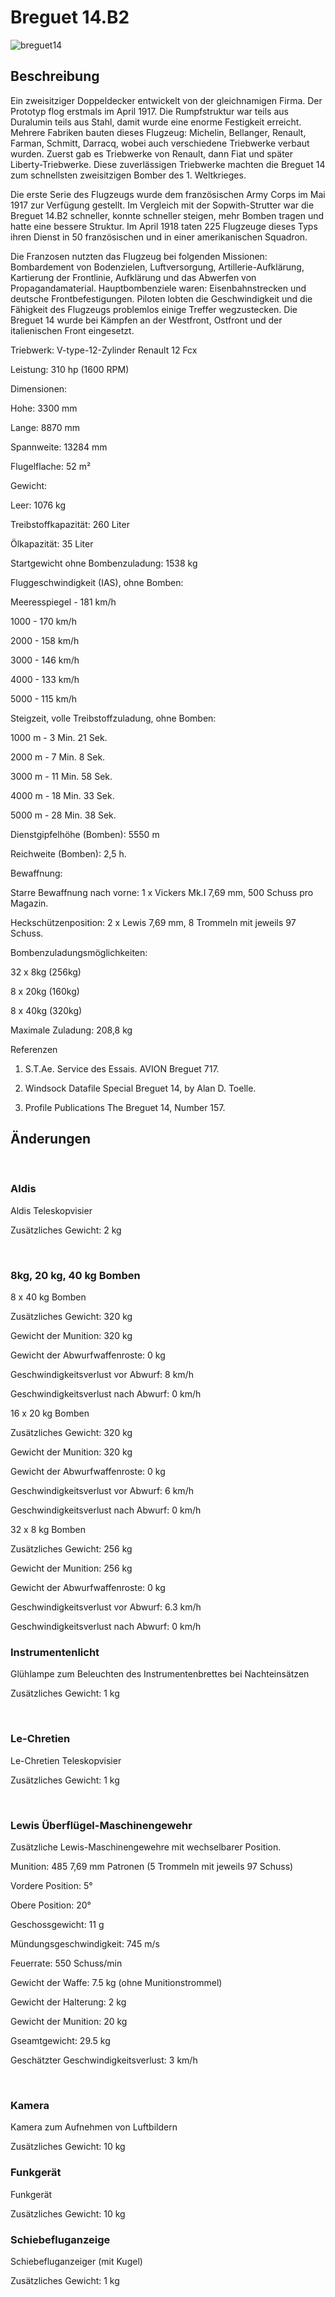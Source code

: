 # Breguet 14.B2  
  
![breguet14](../images/breguet14.png)  
  
## Beschreibung  
  
Ein zweisitziger Doppeldecker entwickelt von der gleichnamigen Firma. Der Prototyp flog erstmals im April 1917. Die Rumpfstruktur war teils aus Duralumin teils aus Stahl, damit wurde eine  enorme Festigkeit erreicht. Mehrere Fabriken bauten dieses Flugzeug: Michelin, Bellanger, Renault, Farman, Schmitt, Darracq, wobei auch verschiedene Triebwerke verbaut wurden. Zuerst gab es Triebwerke von Renault, dann Fiat und später Liberty-Triebwerke. Diese zuverlässigen Triebwerke machten die Breguet 14 zum schnellsten zweisitzigen Bomber des 1. Weltkrieges.  
  
Die erste Serie des Flugzeugs wurde dem französischen Army Corps im Mai 1917 zur Verfügung gestellt. Im Vergleich mit der Sopwith-Strutter war die Breguet 14.B2 schneller, konnte schneller steigen, mehr Bomben tragen und hatte eine bessere Struktur. Im April 1918 taten 225 Flugzeuge dieses Typs ihren Dienst in 50 französischen und in einer amerikanischen Squadron.  
  
Die Franzosen nutzten das Flugzeug bei folgenden Missionen: Bombardement von Bodenzielen, Luftversorgung, Artillerie-Aufklärung, Kartierung der Frontlinie, Aufklärung und das Abwerfen von Propagandamaterial. Hauptbombenziele waren: Eisenbahnstrecken und deutsche Frontbefestigungen. Piloten lobten die Geschwindigkeit und die Fähigkeit des Flugzeugs problemlos einige Treffer wegzustecken. Die Breguet 14 wurde bei Kämpfen an der Westfront, Ostfront und der italienischen Front eingesetzt.  
  
  
Triebwerk: V-type-12-Zylinder Renault 12 Fcx  
Leistung: 310 hp (1600 RPM)  
  
Dimensionen:  
Hohe: 3300 mm  
Lange: 8870 mm  
Spannweite: 13284 mm  
Flugelflache: 52 m²  
  
Gewicht:  
Leer: 1076 kg  
Treibstoffkapazität: 260 Liter  
Ölkapazität: 35 Liter  
Startgewicht ohne Bombenzuladung: 1538 kg  
  
Fluggeschwindigkeit (IAS), ohne Bomben:  
Meeresspiegel - 181 km/h  
1000 - 170 km/h  
2000 - 158 km/h  
3000 - 146 km/h  
4000 - 133 km/h  
5000 - 115 km/h  
  
Steigzeit, volle Treibstoffzuladung, ohne Bomben:  
1000 m -  3 Min. 21 Sek.  
2000 m -  7 Min. 8 Sek.  
3000 m - 11 Min. 58 Sek.  
4000 m - 18 Min. 33 Sek.  
5000 m - 28 Min. 38 Sek.  
  
Dienstgipfelhöhe (Bomben): 5550 m  
  
Reichweite (Bomben): 2,5 h.  
  
Bewaffnung:  
Starre Bewaffnung nach vorne: 1 x Vickers Mk.I 7,69 mm, 500 Schuss pro Magazin.  
Heckschützenposition: 2 x Lewis 7,69 mm, 8 Trommeln mit jeweils 97 Schuss.  
  
Bombenzuladungsmöglichkeiten:  
32 x 8kg (256kg)  
8 x 20kg (160kg)  
8 x 40kg (320kg)  
Maximale Zuladung: 208,8 kg  
  
Referenzen  
1) S.T.Ae. Service des Essais. AVION Breguet 717.  
2) Windsock Datafile Special Breguet 14, by Alan D. Toelle.  
3) Profile Publications The Breguet 14, Number 157.  
  
## Änderungen  
﻿  
  
### Aldis  
  
Aldis Teleskopvisier  
Zusätzliches Gewicht: 2 kg  
﻿  
  
###  8kg, 20 kg, 40 kg Bomben  
  
8 x 40 kg Bomben  
Zusätzliches Gewicht: 320 kg  
Gewicht der Munition: 320 kg  
Gewicht der Abwurfwaffenroste: 0 kg  
Geschwindigkeitsverlust vor Abwurf: 8 km/h  
Geschwindigkeitsverlust nach Abwurf: 0 km/h  
  
16 x 20 kg Bomben  
Zusätzliches Gewicht: 320 kg  
Gewicht der Munition: 320 kg  
Gewicht der Abwurfwaffenroste: 0 kg  
Geschwindigkeitsverlust vor Abwurf: 6 km/h  
Geschwindigkeitsverlust nach Abwurf: 0 km/h  
  
32 x 8 kg Bomben  
Zusätzliches Gewicht: 256 kg  
Gewicht der Munition: 256 kg  
Gewicht der Abwurfwaffenroste: 0 kg  
Geschwindigkeitsverlust vor Abwurf: 6.3 km/h  
Geschwindigkeitsverlust nach Abwurf: 0 km/h﻿  
  
### Instrumentenlicht  
  
Glühlampe zum Beleuchten des Instrumentenbrettes bei Nachteinsätzen  
Zusätzliches Gewicht: 1 kg  
﻿  
  
### Le-Chretien  
  
Le-Chretien Teleskopvisier  
Zusätzliches Gewicht: 1 kg  
﻿  
  
### Lewis Überflügel-Maschinengewehr  
  
Zusätzliche Lewis-Maschinengewehre mit wechselbarer Position.  
Munition: 485 7,69 mm Patronen (5 Trommeln mit jeweils 97 Schuss)  
Vordere Position: 5°  
Obere Position: 20°  
Geschossgewicht: 11 g  
Mündungsgeschwindigkeit: 745 m/s  
Feuerrate: 550 Schuss/min  
Gewicht der Waffe: 7.5 kg (ohne Munitionstrommel)  
Gewicht der Halterung: 2 kg  
Gewicht der Munition: 20 kg  
Gseamtgewicht: 29.5 kg  
Geschätzter Geschwindigkeitsverlust: 3 km/h  
﻿  
  
### Kamera  
  
Kamera zum Aufnehmen von Luftbildern  
Zusätzliches Gewicht: 10 kg﻿  
  
### Funkgerät  
  
Funkgerät  
Zusätzliches Gewicht: 10 kg﻿  
  
### Schiebefluganzeige  
  
Schiebefluganzeiger (mit Kugel)  
Zusätzliches Gewicht: 1 kg  
